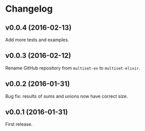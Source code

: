 # Changelog

## v0.0.4 (2016-02-13)

Add more tests and examples.

## v0.0.3 (2016-02-12)

Rename GitHub repository from `multiset-ex` to `multiset-elixir`.

## v0.0.2 (2016-01-31)

Bug fix: results of sums and unions now have correct size.

## v0.0.1 (2016-01-31)

First release.
